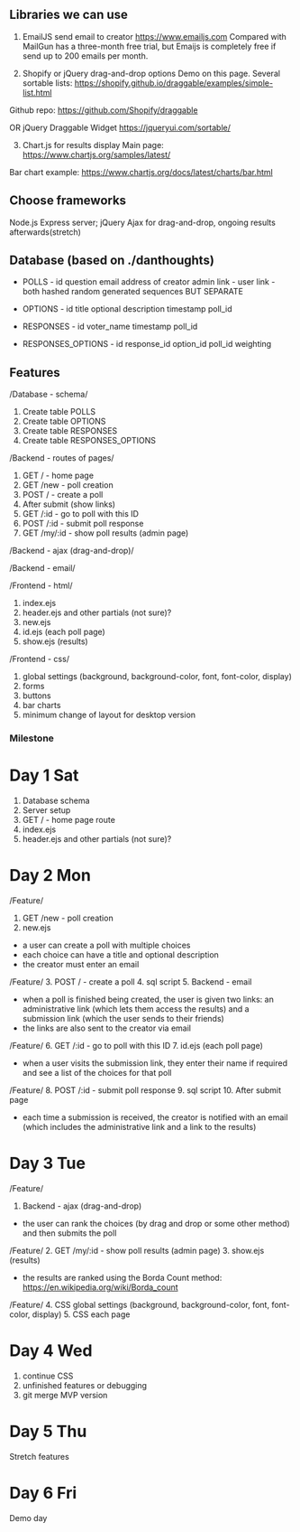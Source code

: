 ## Libraries we can use

1. EmailJS send email to creator
https://www.emailjs.com
Compared with MailGun has a three-month free trial, but Emaijs is completely free if send up to 200 emails per month.

2. Shopify or jQuery drag-and-drop options
Demo on this page. Several sortable lists:
https://shopify.github.io/draggable/examples/simple-list.html

Github repo:
https://github.com/Shopify/draggable

OR jQuery Draggable Widget
https://jqueryui.com/sortable/

3. Chart.js for results display
Main page:
https://www.chartjs.org/samples/latest/

Bar chart example:
https://www.chartjs.org/docs/latest/charts/bar.html

## Choose frameworks
Node.js Express server;
jQuery Ajax for drag-and-drop, ongoing results afterwards(stretch)

## Database (based on ./danthoughts)
- POLLS -
id
question
email address of creator
admin link -
user link - both hashed random generated sequences BUT SEPARATE

- OPTIONS -
id
title
optional description
timestamp
poll_id

- RESPONSES -
id
voter_name
timestamp
poll_id

- RESPONSES_OPTIONS -
id
response_id
option_id
poll_id
weighting


## Features
/Database - schema/
1. Create table POLLS
2. Create table OPTIONS
3. Create table RESPONSES
4. Create table RESPONSES_OPTIONS

/Backend - routes of pages/
1. GET / - home page
2. GET /new - poll creation
3. POST / - create a poll
4. After submit (show links)
5. GET /:id - go to poll with this ID
6. POST /:id - submit poll response
7. GET /my/:id - show poll results (admin page)

/Backend - ajax (drag-and-drop)/

/Backend - email/

/Frontend - html/
1. index.ejs
2. header.ejs and other partials (not sure)?
3. new.ejs
4. id.ejs (each poll page)
5. show.ejs (results)

/Frontend - css/
1. global settings (background, background-color, font, font-color, display)
2. forms
3. buttons
4. bar charts
5. minimum change of layout for desktop version

### Milestone ###
# Day 1 Sat
1. Database schema
2. Server setup
3. GET / - home page route
4. index.ejs
5. header.ejs and other partials (not sure)?

# Day 2 Mon
/Feature/
1. GET /new - poll creation
2. new.ejs
* a user can create a poll with multiple choices
* each choice can have a title and optional description
* the creator must enter an email

/Feature/
3. POST / - create a poll
4. sql script
5. Backend - email
* when a poll is finished being created, the user is given two links: an administrative link (which lets them access the results) and a submission link (which the user sends to their friends)
* the links are also sent to the creator via email

/Feature/
6. GET /:id - go to poll with this ID
7. id.ejs (each poll page)
* when a user visits the submission link, they enter their name if required and see a list of the choices for that poll

/Feature/
8. POST /:id - submit poll response
9. sql script
10. After submit page
* each time a submission is received, the creator is notified with an email (which includes the administrative link and a link to the results)

# Day 3 Tue
/Feature/
1. Backend - ajax (drag-and-drop)
* the user can rank the choices (by drag and drop or some other method) and then submits the poll

/Feature/
2. GET /my/:id - show poll results (admin page)
3. show.ejs (results)
* the results are ranked using the Borda Count method: https://en.wikipedia.org/wiki/Borda_count

/Feature/
4. CSS global settings (background, background-color, font, font-color, display)
5. CSS each page

# Day 4 Wed

1. continue CSS
2. unfinished features or debugging
3. git merge MVP version

# Day 5 Thu
Stretch features

# Day 6 Fri
Demo day
